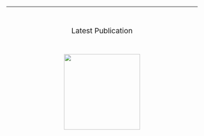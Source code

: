 ## 

&nbsp;

---

&nbsp;

<p style="text-align: center; font-size:2vw;">Latest Publication</p>

&nbsp;

<a href="https://www.thedreadmachine.com/picadillo//" target="_blank"><img src="/images/picadillo.png" style="width:200px;height:200px;display:block;margin-left:auto;margin-right:auto;"></a> 
